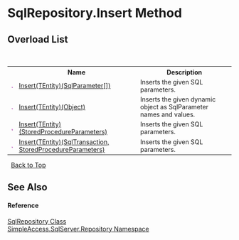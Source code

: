 # SqlRepository.Insert Method 
 


## Overload List
&nbsp;<table><tr><th></th><th>Name</th><th>Description</th></tr><tr><td>![Public method](media/pubmethod.gif "Public method")</td><td><a href="M_SimpleAccess_SqlServer_Repository_SqlRepository_Insert__1_1">Insert(TEntity)(SqlParameter[])</a></td><td>
Inserts the given SQL parameters.</td></tr><tr><td>![Public method](media/pubmethod.gif "Public method")</td><td><a href="M_SimpleAccess_SqlServer_Repository_SqlRepository_Insert__1_3">Insert(TEntity)(Object)</a></td><td>
Inserts the given dynamic object as SqlParameter names and values.</td></tr><tr><td>![Public method](media/pubmethod.gif "Public method")</td><td><a href="M_SimpleAccess_SqlServer_Repository_SqlRepository_Insert__1">Insert(TEntity)(StoredProcedureParameters)</a></td><td>
Inserts the given SQL parameters.</td></tr><tr><td>![Public method](media/pubmethod.gif "Public method")</td><td><a href="M_SimpleAccess_SqlServer_Repository_SqlRepository_Insert__1_2">Insert(TEntity)(SqlTransaction, StoredProcedureParameters)</a></td><td>
Inserts the given SQL parameters.</td></tr></table>&nbsp;
<a href="#sqlrepository.insert-method">Back to Top</a>

## See Also


#### Reference
<a href="T_SimpleAccess_SqlServer_Repository_SqlRepository">SqlRepository Class</a><br /><a href="N_SimpleAccess_SqlServer_Repository">SimpleAccess.SqlServer.Repository Namespace</a><br />